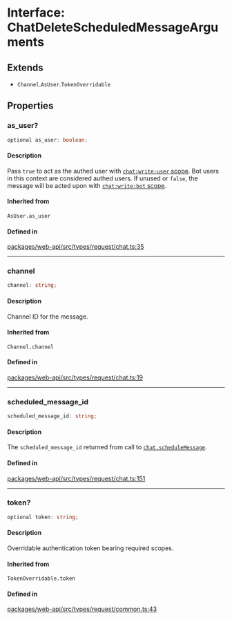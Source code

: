 # Interface: ChatDeleteScheduledMessageArguments

## Extends

- `Channel`.`AsUser`.`TokenOverridable`

## Properties

### as\_user?

```ts
optional as_user: boolean;
```

#### Description

Pass `true` to act as the authed user with [`chat:write:user` scope](https://api.slack.com/scopes/chat:write:user).
Bot users in this context are considered authed users. If unused or `false`, the message will be acted upon with
[`chat:write:bot` scope](https://api.slack.com/scopes/chat:write:bot).

#### Inherited from

`AsUser.as_user`

#### Defined in

[packages/web-api/src/types/request/chat.ts:35](https://github.com/slackapi/node-slack-sdk/blob/main/packages/web-api/src/types/request/chat.ts#L35)

***

### channel

```ts
channel: string;
```

#### Description

Channel ID for the message.

#### Inherited from

`Channel.channel`

#### Defined in

[packages/web-api/src/types/request/chat.ts:19](https://github.com/slackapi/node-slack-sdk/blob/main/packages/web-api/src/types/request/chat.ts#L19)

***

### scheduled\_message\_id

```ts
scheduled_message_id: string;
```

#### Description

The `scheduled_message_id` returned from call to [`chat.scheduleMessage`](https://api.slack.com/methods/chat.scheduleMessage).

#### Defined in

[packages/web-api/src/types/request/chat.ts:151](https://github.com/slackapi/node-slack-sdk/blob/main/packages/web-api/src/types/request/chat.ts#L151)

***

### token?

```ts
optional token: string;
```

#### Description

Overridable authentication token bearing required scopes.

#### Inherited from

`TokenOverridable.token`

#### Defined in

[packages/web-api/src/types/request/common.ts:43](https://github.com/slackapi/node-slack-sdk/blob/main/packages/web-api/src/types/request/common.ts#L43)
